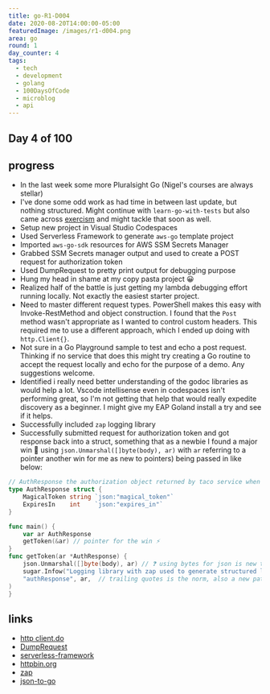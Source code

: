 ```yaml
---
title: go-R1-D004
date: 2020-08-20T14:00:00-05:00
featuredImage: /images/r1-d004.png
area: go
round: 1
day_counter: 4
tags:
  - tech
  - development
  - golang
  - 100DaysOfCode
  - microblog
  - api
---
```

## Day 4 of 100

## progress

- In the last week some more Pluralsight Go (Nigel's courses are always stellar)
- I've done some odd work as had time in between last update, but nothing structured. Might continue with `learn-go-with-tests` but also came across [exercism](https://exercism.io/tracks/go) and might tackle that soon as well.
- Setup new project in Visual Studio Codespaces
- Used Serverless Framework to generate `aws-go` template project
- Imported `aws-go-sdk` resources for AWS SSM Secrets Manager
- Grabbed SSM Secrets manager output and used to create a POST request for authorization token
- Used DumpRequest to pretty print output for debugging purpose
- Hung my head in shame at my copy pasta project 😀
- Realized half of the battle is just getting my lambda debugging effort running locally. Not exactly the easiest starter project.
- Need to master different request types. PowerShell makes this easy with Invoke-RestMethod and object construction. I found that the `Post` method wasn't appropriate as I wanted to control custom headers. This required me to use a different approach, which I ended up doing with `http.Client{}`.
- Not sure in a Go Playground sample to test and echo a post request. Thinking if no service that does this might try creating a Go routine to accept the request locally and echo for the purpose of a demo. Any suggestions welcome.
- Identified i really need better understanding of the godoc libraries as would help a lot. Vscode intellisense even in codespaces isn't performing great, so I'm not getting that help that would really expedite discovery as a beginner. I might give my EAP Goland install a try and see if it helps.
- Successfully included `zap` logging library
- Successfully submitted request for authorization token and got response back into a struct, something that as a newbie I found a major win 🎉 using `json.Unmarshal([]byte(body), ar)` with `ar` referring to a pointer another win for me as new to pointers) being passed in like below:

```go
// AuthResponse the authorization object returned by taco service when doing fancy things
type AuthResponse struct {
	MagicalToken string `json:"magical_token"`
	ExpiresIn    int    `json:"expires_in"`
}

func main() {
	var ar AuthResponse
	getToken(&ar) // pointer for the win ⚡️
}
func getToken(ar *AuthResponse) {
	json.Unmarshal([]byte(body), ar) // ❓ using bytes for json is new to me. gotta learn more
	sugar.Infow("Logging library with zap used to generate structured logs",
	"authResponse", ar,  // trailing quotes is the norm, also a new pattern for me
)
}
```


## links

- [http client.do](https://golang.org/pkg/net/http/#Client.Do)
- [DumpRequest](https://golang.org/pkg/net/http/httputil/#DumpRequest)
- [serverless-framework](https://www.serverless.com/framework/docs/getting-started)
- [httpbin.org](https://httpbin.org)
- [zap](https://github.com/uber-go/zap)
- [json-to-go](https://mholt.github.io/json-to-go/)
